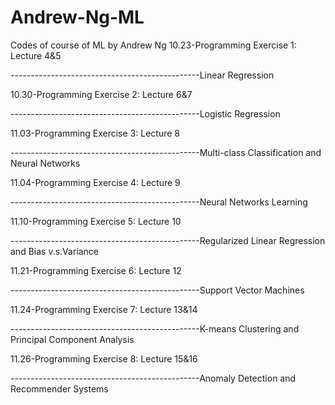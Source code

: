 # Andrew-Ng-ML
Codes of course of ML by Andrew Ng
10.23-Programming Exercise 1: Lecture 4&5

-----------------------------------------------Linear Regression

10.30-Programming Exercise 2: Lecture 6&7

-----------------------------------------------Logistic Regression

11.03-Programming Exercise 3: Lecture 8

-----------------------------------------------Multi-class Classification and Neural Networks

11.04-Programming Exercise 4: Lecture 9
	
-----------------------------------------------Neural Networks Learning

11.10-Programming Exercise 5: Lecture 10
	
-----------------------------------------------Regularized Linear Regression and Bias v.s.Variance

11.21-Programming Exercise 6: Lecture 12
	
-----------------------------------------------Support Vector Machines

11.24-Programming Exercise 7: Lecture 13&14
	
-----------------------------------------------K-means Clustering and Principal Component Analysis

11.26-Programming Exercise 8: Lecture 15&16
	
-----------------------------------------------Anomaly Detection and Recommender Systems
